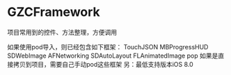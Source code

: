 # GZCFramework
项目常用到的控件、方法整理，方便调用

如果使用pod导入，则已经包含如下框架：
TouchJSON
MBProgressHUD
SDWebImage
AFNetworking
SDAutoLayout
FLAnimatedImage
pop
如果是直接拷贝到项目，需要自己手动pod这些框架
另：最低支持版本iOS 8.0

